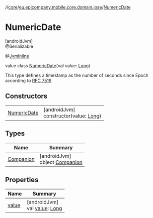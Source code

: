 //[core](../../../index.md)/[eu.epicompany.mobile.core.domain.jose](../index.md)/[NumericDate](index.md)

# NumericDate

[androidJvm]\
@Serializable

@[JvmInline](https://kotlinlang.org/api/latest/jvm/stdlib/kotlin.jvm/-jvm-inline/index.html)

value class [NumericDate](index.md)(val value: [Long](https://kotlinlang.org/api/latest/jvm/stdlib/kotlin/-long/index.html))

This type defines a timestamp as the number of seconds since Epoch according to [RFC 7519](https://www.rfc-editor.org/rfc/rfc7519).

## Constructors

| | |
|---|---|
| [NumericDate](-numeric-date.md) | [androidJvm]<br>constructor(value: [Long](https://kotlinlang.org/api/latest/jvm/stdlib/kotlin/-long/index.html)) |

## Types

| Name | Summary |
|---|---|
| [Companion](-companion/index.md) | [androidJvm]<br>object [Companion](-companion/index.md) |

## Properties

| Name | Summary |
|---|---|
| [value](value.md) | [androidJvm]<br>val [value](value.md): [Long](https://kotlinlang.org/api/latest/jvm/stdlib/kotlin/-long/index.html) |
